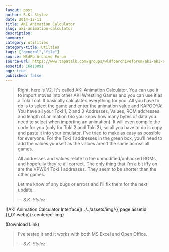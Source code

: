 ```yaml
---
layout: post
author: S.K. Stylez
date: 2014-12-11
title: AKI Animation Calculator
slug: aki-animation-calculator
description:
summary:
category: utilities
category-title: Utilties
tags: ["general","file"]
source: WldFb Archive Forum
source-url: https://www.tapatalk.com/groups/wldfbarchiveforum/aki-aki-animation-calculator-t726.html
assetid: 16e13091
ogp: true
published: false
---
```


> Right, here is V2. It's called AKI Animation Calculator. You can use it to import moves into other AKI Wrestling Games and you can use it as a Toki Tool. It basically calculates everything for you. All you have to do is to select the game and enter the animation value and KAPOOYA! You have all your Toki 1, 2 and 3 Addresses, Values, ROM addresses and length of animation (So you know how many bytes of data you need to select when importing an animation). It will even compile the code for you (only for Toki 2 and Toki 3), so all you have to do is copy and paste it into your emulator. I've tried to make as easy as possible for everyone. For the Toki 1 addresses in the green box, you'll need to add the values yourself as the values aren't the same across all games.
>
> All addresses and values relate to the unmodified/unhacked ROMs, and hopefully they're all correct. The only thing that I'm a bit iffy on are the VPW64 Toki 1 addresses. They seem to be shorter than the other games.
>
> Let me know of any bugs or errors and I'll fix them for the next update.
>
> -- <cite>S.K. Stylez</cite>

![AKI Animation Calculator Interface](../../assets/img/{{ page.assetid }}_01.webp){:.centered-img}

(Download Link)

> I've tested it and it works with both MS Excel and Open Office.
>
> -- <cite>S.K. Stylez</cite>
